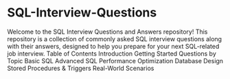 # SQL-Interview-Questions
Welcome to the SQL Interview Questions and Answers repository! This repository is a collection of commonly asked SQL interview questions along with their answers, designed to help you prepare for your next SQL-related job interview.
Table of Contents
 Introduction
 Getting Started
 Questions by Topic
 Basic SQL
 Advanced SQL
 Performance Optimization
 Database Design
 Stored Procedures & Triggers
 Real-World Scenarios
